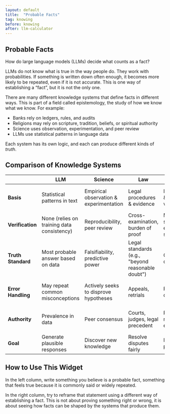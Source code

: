 ```yaml
---
layout: default
title:  "Probable Facts"
tag: knowing
before: knowing
after: llm-calculator
---
```


## Probable Facts

How do large language models (LLMs) decide what counts as a fact?

LLMs do not know what is true in the way people do. They work with probabilities. If something is written down often enough, it becomes more likely to be repeated, even if it is not accurate. This is one way of establishing a “fact”, but it is not the only one.

There are many different knowledge systems that define facts in different ways. This is part of a field called epistemology, the study of how we know what we know. For example:
- Banks rely on ledgers, rules, and audits  
- Religions may rely on scripture, tradition, beliefs, or spiritual authority  
- Science uses observation, experimentation, and peer review
- LLMs use statistical patterns in language data  

Each system has its own logic, and each can produce different kinds of *truth*. 

## Comparison of Knowledge Systems

|  | **LLM** | **Science** | **Law** | **Journalism** | **Philosophy** |
|--------|---------------------------|-------------|---------|----------------|----------------|
| **Basis** | Statistical patterns in text | Empirical observation & experimentation | Legal procedures & evidence | Investigation & source verification | Logical reasoning & conceptual analysis |
| **Verification** | None (relies on training data consistency) | Reproducibility, peer review | Cross-examination, burden of proof | Multiple sources, editorial standards | Internal coherence, argument strength |
| **Truth Standard** | Most probable answer based on data | Falsifiability, predictive power | Legal standards (e.g., "beyond reasonable doubt") | Credibility, corroboration | Logical validity, philosophical rigor |
| **Error Handling** | May repeat common misconceptions | Actively seeks to disprove hypotheses | Appeals, retrials | Retractions, corrections | Revisions through debate and critique |
| **Authority** | Prevalence in data | Peer consensus | Courts, judges, legal precedent | Reputable media, eyewitnesses | Philosophical tradition, argument quality |
| **Goal** | Generate plausible responses | Discover new knowledge | Resolve disputes fairly | Inform the public | Understand fundamental concepts |


## How to Use This Widget

In the left column, write something you believe is a probable fact, something that feels true because it is commonly said or widely repeated. 

In the right column, try to reframe that statement using a different way of establishing a fact. This is not about proving something right or wrong, it is about seeing how facts can be shaped by the systems that produce them.

<script
	type="module"
	src="https://gradio.s3-us-west-2.amazonaws.com/5.12.0/gradio.js"
></script>

<gradio-app src="https://willsh1997-probable-fact-examples.hf.space"></gradio-app>


